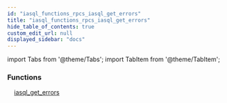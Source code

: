 ```yaml
---
id: "iasql_functions_rpcs_iasql_get_errors"
title: "iasql_functions_rpcs_iasql_get_errors"
hide_table_of_contents: true
custom_edit_url: null
displayed_sidebar: "docs"
---
```


import Tabs from '@theme/Tabs';
import TabItem from '@theme/TabItem';

<Tabs queryString="view">
  <TabItem value="components" label="Components" default>

### Functions
    [iasql_get_errors](../../builtin/tables/iasql_functions_rpcs_iasql_get_errors.IasqlGetErrors)

</TabItem>
  <TabItem value="code-examples" label="Code examples">

</TabItem>
</Tabs>
